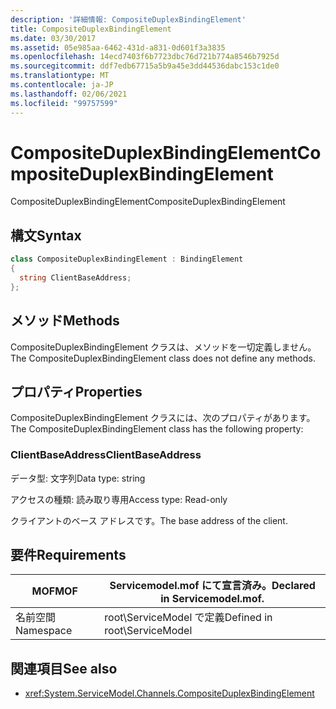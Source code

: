 ```yaml
---
description: '詳細情報: CompositeDuplexBindingElement'
title: CompositeDuplexBindingElement
ms.date: 03/30/2017
ms.assetid: 05e985aa-6462-431d-a831-0d601f3a3835
ms.openlocfilehash: 14ecd7403f6b7723dbc76d721b774a8546b7925d
ms.sourcegitcommit: ddf7edb67715a5b9a45e3dd44536dabc153c1de0
ms.translationtype: MT
ms.contentlocale: ja-JP
ms.lasthandoff: 02/06/2021
ms.locfileid: "99757599"
---
```

# <a name="compositeduplexbindingelement"></a><span data-ttu-id="f1d35-103">CompositeDuplexBindingElement</span><span class="sxs-lookup"><span data-stu-id="f1d35-103">CompositeDuplexBindingElement</span></span>

<span data-ttu-id="f1d35-104">CompositeDuplexBindingElement</span><span class="sxs-lookup"><span data-stu-id="f1d35-104">CompositeDuplexBindingElement</span></span>  
  
## <a name="syntax"></a><span data-ttu-id="f1d35-105">構文</span><span class="sxs-lookup"><span data-stu-id="f1d35-105">Syntax</span></span>  
  
```csharp
class CompositeDuplexBindingElement : BindingElement  
{  
  string ClientBaseAddress;  
};  
```  
  
## <a name="methods"></a><span data-ttu-id="f1d35-106">メソッド</span><span class="sxs-lookup"><span data-stu-id="f1d35-106">Methods</span></span>  

 <span data-ttu-id="f1d35-107">CompositeDuplexBindingElement クラスは、メソッドを一切定義しません。</span><span class="sxs-lookup"><span data-stu-id="f1d35-107">The CompositeDuplexBindingElement class does not define any methods.</span></span>  
  
## <a name="properties"></a><span data-ttu-id="f1d35-108">プロパティ</span><span class="sxs-lookup"><span data-stu-id="f1d35-108">Properties</span></span>  

 <span data-ttu-id="f1d35-109">CompositeDuplexBindingElement クラスには、次のプロパティがあります。</span><span class="sxs-lookup"><span data-stu-id="f1d35-109">The CompositeDuplexBindingElement class has the following property:</span></span>  
  
### <a name="clientbaseaddress"></a><span data-ttu-id="f1d35-110">ClientBaseAddress</span><span class="sxs-lookup"><span data-stu-id="f1d35-110">ClientBaseAddress</span></span>  

 <span data-ttu-id="f1d35-111">データ型: 文字列</span><span class="sxs-lookup"><span data-stu-id="f1d35-111">Data type: string</span></span>  
  
 <span data-ttu-id="f1d35-112">アクセスの種類: 読み取り専用</span><span class="sxs-lookup"><span data-stu-id="f1d35-112">Access type: Read-only</span></span>  
  
 <span data-ttu-id="f1d35-113">クライアントのベース アドレスです。</span><span class="sxs-lookup"><span data-stu-id="f1d35-113">The base address of the client.</span></span>  
  
## <a name="requirements"></a><span data-ttu-id="f1d35-114">要件</span><span class="sxs-lookup"><span data-stu-id="f1d35-114">Requirements</span></span>  
  
|<span data-ttu-id="f1d35-115">MOF</span><span class="sxs-lookup"><span data-stu-id="f1d35-115">MOF</span></span>|<span data-ttu-id="f1d35-116">Servicemodel.mof にて宣言済み。</span><span class="sxs-lookup"><span data-stu-id="f1d35-116">Declared in Servicemodel.mof.</span></span>|  
|---------|-----------------------------------|  
|<span data-ttu-id="f1d35-117">名前空間</span><span class="sxs-lookup"><span data-stu-id="f1d35-117">Namespace</span></span>|<span data-ttu-id="f1d35-118">root\ServiceModel で定義</span><span class="sxs-lookup"><span data-stu-id="f1d35-118">Defined in root\ServiceModel</span></span>|  
  
## <a name="see-also"></a><span data-ttu-id="f1d35-119">関連項目</span><span class="sxs-lookup"><span data-stu-id="f1d35-119">See also</span></span>

- <xref:System.ServiceModel.Channels.CompositeDuplexBindingElement>
